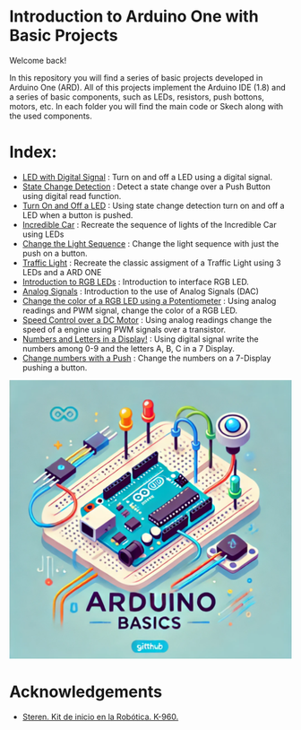 # Introduction to Arduino One with Basic Projects

Welcome back!

In this repository you will find a series of basic projects developed in Arduino One (ARD). All of this projects implement the Arduino IDE (1.8) and a series of basic components, such as LEDs, resistors, push bottons, motors, etc. In each folder you will find the main code or Skech along with the used components. 

# Index: 
* [LED with Digital Signal](https://github.com/AlanAmaro13/Arduino_Basic_Projects/tree/main/DigitalOutput_LED) : Turn on and off a LED using a digital signal. 
* [State Change Detection](https://github.com/AlanAmaro13/Arduino_Basic_Projects/tree/main/Botton_State_Detection) : Detect a state change over a Push Button using digital read function.  
* [Turn On and Off a LED](https://github.com/AlanAmaro13/Arduino_Basic_Projects/tree/main/PushButter_LED_TurnOnOFF) : Using state change detection turn on and off a LED when a button is pushed. 
* [Incredible Car](https://github.com/AlanAmaro13/Arduino_Basic_Projects/tree/main/Incredible_Car) : Recreate the sequence of lights of the Incredible Car using LEDs 
* [Change the Light Sequence](https://github.com/AlanAmaro13/Arduino_Basic_Projects/tree/main/LED_Sequence) : Change the light sequence with just the push on a button.  
* [Traffic Light](https://github.com/AlanAmaro13/Arduino_Basic_Projects/tree/main/Traffic_Light) : Recreate the classic assigment of a Traffic Light using 3 LEDs and a ARD ONE 
* [Introduction to RGB LEDs](https://github.com/AlanAmaro13/Arduino_Basic_Projects/tree/main/Introduction_RGB_LED) : Introduction to interface RGB LED.  
* [Analog Signals](https://github.com/AlanAmaro13/Arduino_Basic_Projects/tree/main/Analogic_Signal) : Introduction to the use of Analog Signals (DAC) 
* [Change the color of a RGB LED using a Potentiometer](https://github.com/AlanAmaro13/Arduino_Basic_Projects/tree/main/LED_RGB_Potenciometer) : Using analog readings and PWM signal, change the color of a RGB LED. 
* [Speed Control over a DC Motor](https://github.com/AlanAmaro13/Arduino_Basic_Projects/tree/main/DC_Motor) : Using analog readings change the speed of a engine using PWM signals over a transistor. 
* [Numbers and Letters in a Display!](https://github.com/AlanAmaro13/Arduino_Basic_Projects/tree/main/Countdown_7_Segments_Display) : Using digital signal write the numbers among 0-9 and the letters A, B, C in a 7 Display.
* [Change numbers with a Push](https://github.com/AlanAmaro13/Arduino_Basic_Projects/tree/main/Push_Sequence) : Change the numbers on a 7-Display pushing a button. 

![Logo](https://github.com/AlanAmaro13/Arduino_Basic_Projects/blob/main/ARDMiniature.png)  


# Acknowledgements

 - [Steren. Kit de inicio en la Robótica. K-960.](https://sterencapyproyrepo.azurewebsites.net/videos/Kit_inicio_Robotica/story.html)



